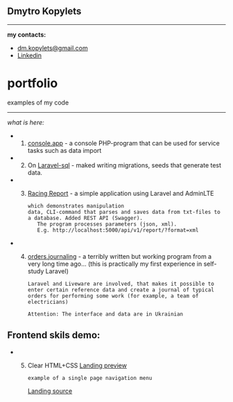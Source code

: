 
## Dmytro Kopylets
*******************************************

**my contacts:**
* dm.kopylets@gmail.com
* <a href="https://www.linkedin.com/in/dmytro-kopylets-6a3ba21a1">Linkedin</a>


# portfolio
examples of my code

*******************************************

_what is here:_

* 1. [console.app](https://github.com/dmkopylets/portfolio/tree/main/console.app) - a console PHP-program that can be used for service tasks such as data import
    
* 2. On [Laravel-sql](https://github.com/dmkopylets/portfolio/tree/main/Laravel-sql-seeding) - maked writing migrations, seeds that generate test data.

* 3. [Racing Report](https://github.com/dmkopylets/portfolio/tree/main/Racing%20Report) - a simple application using Laravel and AdminLTE

         which demonstrates manipulation
         data, CLI-command that parses and saves data from txt-files to a database. Added REST API (Swagger). 
            The program processes parameters (json, xml).
            E.g. http://localhost:5000/api/v1/report/?format=xml

* 4. [orders.journaling](https://github.com/dmkopylets/orders.journaling) - a terribly written but working program from a very long time ago... (this is practically my first experience in self-study Laravel)

         Laravel and Liveware are involved, that makes it possible to enter certain reference data and create a journal of typical orders for performing some work (for example, a team of electricians)

         Attention: The interface and data are in Ukrainian

## Frontend skils demo:

* 5. Clear HTML+CSS [Landing preview](https://dmkopylets.github.io/landing/)


         example of a single page navigation menu
      [Landing source](https://github.com/dmkopylets/landing)         

